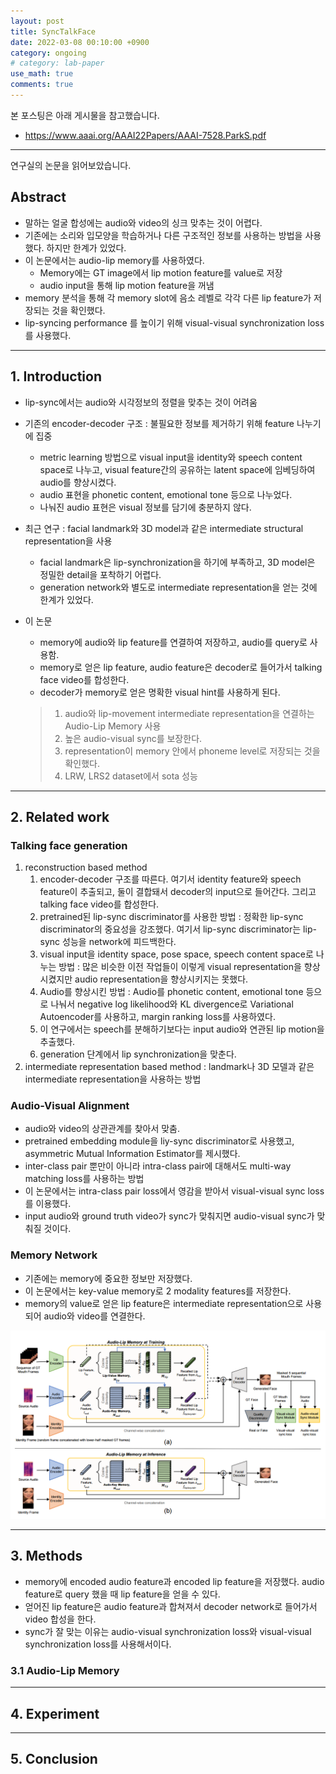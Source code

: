 ```yaml
---
layout: post
title: SyncTalkFace
date: 2022-03-08 00:10:00 +0900
category: ongoing
# category: lab-paper
use_math: true
comments: true
---
```


본 포스팅은 아래 게시물을 참고했습니다.

- <https://www.aaai.org/AAAI22Papers/AAAI-7528.ParkS.pdf>

---

연구실의 논문을 읽어보았습니다.

## Abstract

- 말하는 얼굴 합성에는 audio와 video의 싱크 맞추는 것이 어렵다.
- 기존에는 소리와 입모양을 학습하거나 다른 구조적인 정보를 사용하는 방법을 사용했다. 하지만 한계가 있었다.
- 이 논문에서는 audio-lip memory를 사용하였다.
  - Memory에는 GT image에서 lip motion feature를 value로 저장
  - audio input을 통해 lip motion feature을 꺼냄
- memory 분석을 통해 각 memory slot에 음소 레벨로 각각 다른 lip feature가 저장되는 것을 확인했다.
- lip-syncing performance 를 높이기 위해 visual-visual synchronization loss를 사용했다.

---

## 1. Introduction

- lip-sync에서는 audio와 시각정보의 정렬을 맞추는 것이 어려움
- 기존의 encoder-decoder 구조 : 불필요한 정보를 제거하기 위해 feature 나누기에 집중
  - metric learning 방법으로 visual input을 identity와 speech content space로 나누고, visual feature간의 공유하는 latent space에 임베딩하여 audio를 향상시켰다.
  - audio 표현을 phonetic content, emotional tone 등으로 나누었다.
  - 나눠진 audio 표현은 visual 정보를 담기에 충분하지 않다.
- 최근 연구 : facial landmark와 3D model과 같은 intermediate structural representation을 사용
  - facial landmark은 lip-synchronization을 하기에 부족하고, 3D model은 정밀한 detail을 포착하기 어렵다.
  - generation network와 별도로 intermediate representation을 얻는 것에 한계가 있었다.
- 이 논문
  - memory에 audio와 lip feature를 연결하여 저장하고, audio를 query로 사용함.
  - memory로 얻은 lip feature, audio feature은 decoder로 들어가서 talking face video를 합성한다.
  - decoder가 memory로 얻은 명확한 visual hint를 사용하게 된다.

  > 1. audio와 lip-movement intermediate representation을 연결하는 Audio-Lip Memory 사용
  > 2. 높은 audio-visual sync를 보장한다.
  > 3. representation이 memory 안에서 phoneme level로 저장되는 것을 확인했다.
  > 4. LRW, LRS2 dataset에서 sota 성능

---

## 2. Related work

### Talking face generation

1. reconstruction based method
   1. encoder-decoder 구조를 따른다. 여기서 identity feature와 speech feature이 추출되고, 둘이 결합돼서 decoder의 input으로 들어간다. 그리고 talking face video를 합성한다.
   2. pretrained된 lip-sync discriminator를 사용한 방법 : 정확한 lip-sync discriminator의 중요성을 강조했다. 여기서 lip-sync discriminator는 lip-sync 성능을 network에 피드백한다.
   3. visual input을 identity space, pose space, speech content space로 나누는 방법 : 많은 비슷한 이전 작업들이 이렇게 visual representation을 향상시켰지만 audio representation을 향상시키지는 못했다.
   4. Audio를 향상시킨 방법 : Audio를 phonetic content, emotional tone 등으로 나눠서 negative log likelihood와 KL divergence로 Variational Autoencoder를 사용하고, margin ranking loss를 사용하였다.
   5. 이 연구에서는 speech를 분해하기보다는 input audio와 연관된 lip motion을 추출했다.
   6. generation 단계에서 lip synchronization을 맞춘다.
2. intermediate representation based method : landmark나 3D 모델과 같은 intermediate representation을 사용하는 방법

### Audio-Visual Alignment

- audio와 video의 상관관계를 찾아서 맞춤.
- pretrained embedding module을 liy-sync discriminator로 사용했고, asymmetric Mutual Information Estimator를 제시했다.
- inter-class pair 뿐만이 아니라 intra-class pair에 대해서도 multi-way matching loss를 사용하는 방법
- 이 논문에서는 intra-class pair loss에서 영감을 받아서 visual-visual sync loss를 이용했다.
- input audio와 ground truth video가 sync가 맞춰지면 audio-visual sync가 맞춰질 것이다.

### Memory Network

- 기존에는 memory에 중요한 정보만 저장했다.
- 이 논문에서는 key-value memory로 2 modality features를 저장한다.
- memory의 value로 얻은 lip feature은 intermediate representation으로 사용되어 audio와 video를 연결한다.

![alt image](/public/img/220315/synctalkface.png)

---

## 3. Methods

- memory에 encoded audio feature과 encoded lip feature을 저장했다. audio feature로 query 했을 때 lip feature을 얻을 수 있다.
- 얻어진 lip feature은 audio feature과 합쳐져서 decoder network로 들어가서 video 합성을 한다.
- sync가 잘 맞는 이유는 audio-visual synchronization loss와 visual-visual synchronization loss를 사용해서이다.

### 3.1 Audio-Lip Memory



---

## 4. Experiment

---

## 5. Conclusion